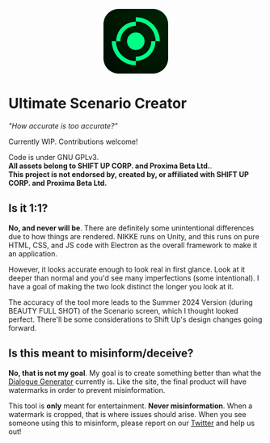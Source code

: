 <p style="text-align: center; display: block;">
<img src="./assets/icons/png/128x128.png" />
</p>

<p style="text-align: center;">
<h1>
Ultimate Scenario Creator
</h1>
</p>

*"How accurate is too accurate?"*

Currently WIP. Contributions welcome!

Code is under GNU GPLv3.<br>
**All assets belong to SHIFT UP CORP. and Proxima Beta Ltd.**.<br>
**This project is not endorsed by, created by, or affiliated with SHIFT UP CORP. and Proxima Beta Ltd.**

## Is it 1:1?

**No, and never will be**. There are definitely some unintentional differences due to how things are rendered. NIKKE runs on Unity, and this runs on pure HTML, CSS, and JS code with Electron as the overall framework to make it an application.

However, it looks accurate enough to look real in first glance. Look at it deeper than normal and you'd see many imperfections (some intentional). I have a goal of making the two look distinct the longer you look at it.

The accuracy of the tool more leads to the Summer 2024 Version (during BEAUTY FULL SHOT) of the Scenario screen, which I thought looked perfect. There'll be some considerations to Shift Up's design changes going forward.

## Is this meant to misinform/deceive?

**No, that is not my goal**. My goal is to create something better than what the [Dialogue Generator](https://skuqre.github.io/nikke-font-generator/dialogue/) currently is. Like the site, the final product will have watermarks in order to prevent misinformation.

This tool is **only** meant for entertainment. **Never misinformation**. When a watermark is cropped, that is where issues should arise. When you see someone using this to misinform, please report on our [Twitter](https://twitter.com/nikkefontgen/) and help us out!